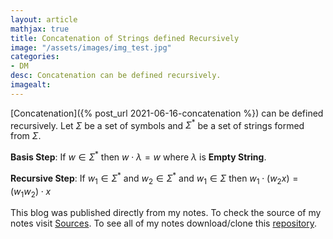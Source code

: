 ```yaml
---
layout: article
mathjax: true
title: Concatenation of Strings defined Recursively
image: "/assets/images/img_test.jpg"
categories:
- DM
desc: Concatenation can be defined recursively. 
imagealt: 
---
```


[Concatenation]({% post_url 2021-06-16-concatenation %}) can be defined recursively.
Let $\Sigma$ be a set of symbols and $\Sigma^*$ be a set of strings formed from $\Sigma$.


































































































































































































































































































































































**Basis Step**: If $w \in \Sigma^*$ then $w \cdot \lambda = w$ where $\lambda$ is <b>Empty String</b>.

































































































































































































































































































































































**Recursive Step**: If $w_1 \in \Sigma^*$ and $w_2 \in \Sigma^*$ and $w_1 \in \Sigma$ then $w_1 \cdot (w_2 x) = (w_1 w_2) \cdot x$


































































































































































































































































































































































This blog was published directly from my notes.
To check the source of my notes visit [Sources](sources.html).
To see all of my notes download/clone this [repository](https://github.com/bovem/CS).
